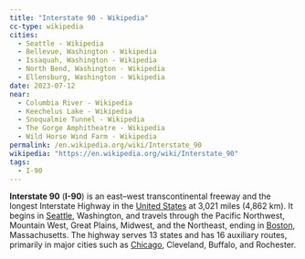 ```yaml
---
title: "Interstate 90 - Wikipedia"
cc-type: wikipedia
cities:
  - Seattle - Wikipedia
  - Bellevue, Washington - Wikipedia
  - Issaquah, Washington - Wikipedia
  - North Bend, Washington - Wikipedia
  - Ellensburg, Washington - Wikipedia
date: 2023-07-12
near:
  - Columbia River - Wikipedia
  - Keechelus Lake - Wikipedia
  - Snoqualmie Tunnel - Wikipedia
  - The Gorge Amphitheatre - Wikipedia
  - Wild Horse Wind Farm - Wikipedia
permalink: /en.wikipedia.org/wiki/Interstate_90
wikipedia: "https://en.wikipedia.org/wiki/Interstate_90"
tags:
  - I-90
---
```

**Interstate 90** (**I-90**) is an east–west transcontinental freeway and the longest Interstate Highway in the [United States](/en.wikipedia.org/wiki/United_States) at 3,021 miles (4,862 km). It begins in [Seattle](/en.wikipedia.org/wiki/Seattle), Washington, and travels through the Pacific Northwest, Mountain West, Great Plains, Midwest, and the Northeast, ending in [Boston](/en.wikipedia.org/wiki/Boston), Massachusetts. The highway serves 13 states and has 16 auxiliary routes, primarily in major cities such as [Chicago](/en.wikipedia.org/wiki/Chicago), Cleveland, Buffalo, and Rochester.